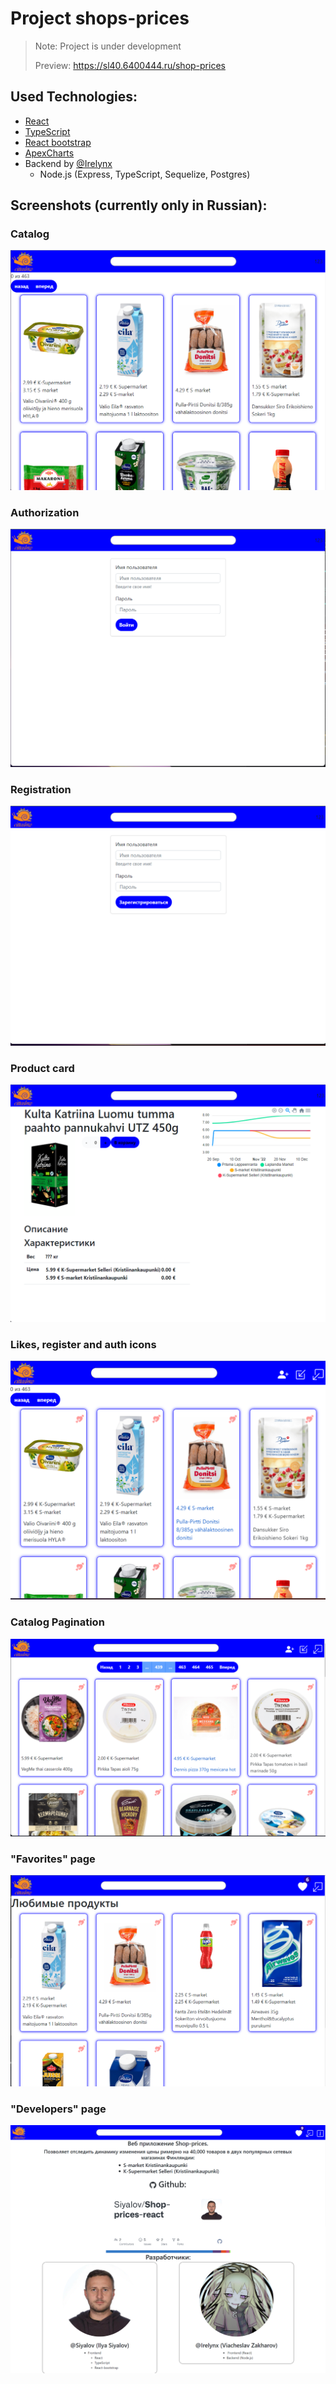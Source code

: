 # Project shops-prices 

> Note: Project is under development
>
> Preview: https://sl40.6400444.ru/shop-prices

## Used Technologies:
* [React](https://reactjs.org/)
* [TypeScript](https://www.typescriptlang.org/)
* [React bootstrap](https://react-bootstrap.netlify.app/)
* [ApexCharts](https://apexcharts.com/)
* Backend by [@Irelynx](https://github.com/Irelynx)
  * Node.js (Express, TypeScript, Sequelize, Postgres)


## Screenshots (currently only in Russian):

### Catalog
![Catalog](docs/Catalog.png)

### Authorization
![Authorization](docs/Auth.png)

### Registration
![Register](docs/Register.png)

### Product card
![Product](docs/Product.png)

### Likes, register and auth icons
![Icons](docs/Icons.png)

### Catalog Pagination
![Pagination](docs/Pagination.png)

### "Favorites" page
![Favorites](docs/Favorites.png)

### "Developers" page
![About](docs/About.png)